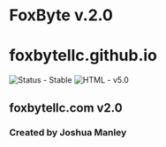 # FoxByte v.2.0

# foxbytellc.github.io

![Status - Stable](https://img.shields.io/badge/Status-Stable-blue.svg)
![HTML - v5.0](https://img.shields.io/badge/html-v5.0-blue.svg)

## foxbytellc.com v2.0

### Created by Joshua Manley
